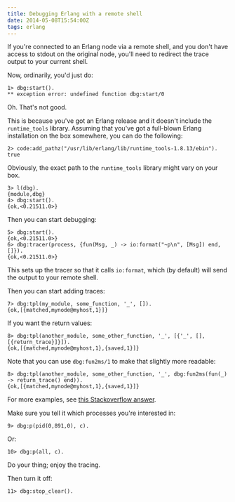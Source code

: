 ```yaml
---
title: Debugging Erlang with a remote shell
date: 2014-05-08T15:54:00Z
tags: erlang
---
```

If you're connected to an Erlang node via a remote shell, and you don't have
access to stdout on the original node, you'll need to redirect the trace output
to your current shell.

Now, ordinarily, you'd just do:

    1> dbg:start().
    ** exception error: undefined function dbg:start/0

Oh. That's not good.

This is because you've got an Erlang release and it doesn't include the
`runtime_tools` library. Assuming that you've got a full-blown Erlang
installation on the box somewhere, you can do the following:

    2> code:add_pathz("/usr/lib/erlang/lib/runtime_tools-1.8.13/ebin").
    true

Obviously, the exact path to the `runtime_tools` library might vary on your
box.

    3> l(dbg).
    {module,dbg}
    4> dbg:start().
    {ok,<0.21511.0>}

Then you can start debugging:

    5> dbg:start().
    {ok,<0.21511.0>}
    6> dbg:tracer(process, {fun(Msg, _) -> io:format("~p\n", [Msg]) end, []}).
    {ok,<0.21511.0>}

This sets up the tracer so that it calls `io:format`, which (by default) will
send the output to your remote shell.

Then you can start adding traces:

    7> dbg:tpl(my_module, some_function, '_', []).
    {ok,[{matched,mynode@myhost,1}]}

If you want the return values:

    8> dbg:tpl(another_module, some_other_function, '_', [{'_', [], [{return_trace}]}]).
    {ok,[{matched,mynode@myhost,1},{saved,1}]}

Note that you can use `dbg:fun2ms/1` to make that slightly more readable:

    8> dbg:tpl(another_module, some_other_function, '_', dbg:fun2ms(fun(_) -> return_trace() end)).
    {ok,[{matched,mynode@myhost,1},{saved,1}]}

For more examples, see [this Stackoverflow answer](https://stackoverflow.com/a/1954980).

Make sure you tell it which processes you're interested in:

    9> dbg:p(pid(0,891,0), c).

Or:

    10> dbg:p(all, c).

Do your thing; enjoy the tracing.

Then turn it off:

    11> dbg:stop_clear().
